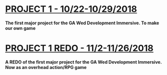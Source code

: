 # [PROJECT 1 - 10/22-10/29/2018 ](https://github.com/C-Abdulio/GA-WDI-Projects/tree/master/GA-WDI-project1)

**The first major project for the GA Wed Development Immersive. To make our own game**

# [PROJECT 1 REDO - 11/2-11/26/2018 ](https://github.com/C-Abdulio/GA-Project1REDO-BreakfastWarrior)

**A REDO of the first major project for the GA Wed Development Immersive. Now as an overhead action/RPG game**
